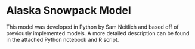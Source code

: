 # Alaska Snowpack Model

This model was developed in Python by Sam Neitlich and based off of previously implemented models. A more detailed description can be found in the attached Python notebook and R script. 
